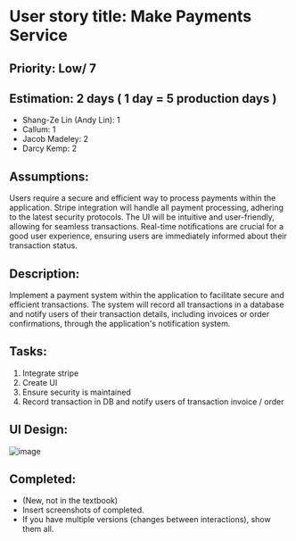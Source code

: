 # User story title: Make Payments Service

## Priority: Low/ 7

## Estimation: 2 days  ( 1 day = 5 production days  )

* Shang-Ze Lin (Andy Lin): 1
* Callum: 1
* Jacob Madeley: 2
* Darcy Kemp: 2

## Assumptions:

Users require a secure and efficient way to process payments within the application.
Stripe integration will handle all payment processing, adhering to the latest security protocols.
The UI will be intuitive and user-friendly, allowing for seamless transactions.
Real-time notifications are crucial for a good user experience, ensuring users are immediately informed about their transaction status.

## Description:

Implement a payment system within the application to facilitate secure and efficient transactions. The system will record all transactions in a database and notify users of their transaction details, including invoices or order confirmations, through the application's notification system.

## Tasks:

1. Integrate stripe
2. Create UI
3. Ensure security is maintained
4. Record transaction in DB and notify users of transaction invoice / order

## UI Design:

![image](https://github.com/JacobMadeley/cp3407-project-v2024/assets/89110361/678aa3db-a25c-4cb2-bc82-d6e4fd9c72aa)

## Completed:

* (New, not in the textbook)
* Insert screenshots of completed.
* If you have multiple versions (changes between interactions), show them all.
